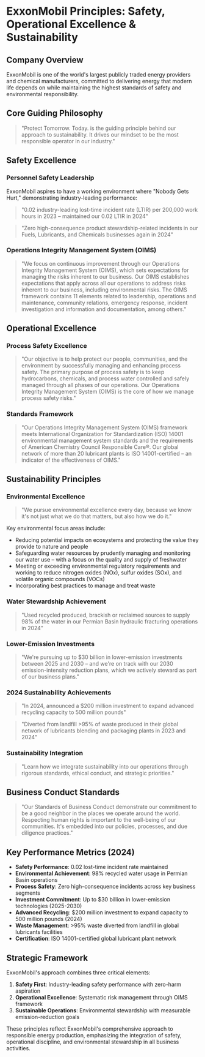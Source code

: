 # ExxonMobil Principles: Safety, Operational Excellence & Sustainability

## Company Overview
ExxonMobil is one of the world's largest publicly traded energy providers and chemical manufacturers, committed to delivering energy that modern life depends on while maintaining the highest standards of safety and environmental responsibility.

## Core Guiding Philosophy

> "Protect Tomorrow. Today. is the guiding principle behind our approach to sustainability. It drives our mindset to be the most responsible operator in our industry."

## Safety Excellence

### Personnel Safety Leadership
ExxonMobil aspires to have a working environment where "Nobody Gets Hurt," demonstrating industry-leading performance:

> "0.02 industry-leading lost-time incident rate (LTIR) per 200,000 work hours in 2023 – maintained our 0.02 LTIR in 2024"

> "Zero high-consequence product stewardship-related incidents in our Fuels, Lubricants, and Chemicals businesses again in 2024"

### Operations Integrity Management System (OIMS)
> "We focus on continuous improvement through our Operations Integrity Management System (OIMS), which sets expectations for managing the risks inherent to our business. Our OIMS establishes expectations that apply across all our operations to address risks inherent to our business, including environmental risks. The OIMS framework contains 11 elements related to leadership, operations and maintenance, community relations, emergency response, incident investigation and information and documentation, among others."

## Operational Excellence

### Process Safety Excellence
> "Our objective is to help protect our people, communities, and the environment by successfully managing and enhancing process safety. The primary purpose of process safety is to keep hydrocarbons, chemicals, and process water controlled and safely managed through all phases of our operations. Our Operations Integrity Management System (OIMS) is the core of how we manage process safety risks."

### Standards Framework
> "Our Operations Integrity Management System (OIMS) framework meets International Organization for Standardization (ISO) 14001 environmental management system standards and the requirements of American Chemistry Council Responsible Care®. Our global network of more than 20 lubricant plants is ISO 14001-certified – an indicator of the effectiveness of OIMS."

## Sustainability Principles

### Environmental Excellence
> "We pursue environmental excellence every day, because we know it's not just what we do that matters, but also how we do it."

Key environmental focus areas include:
- Reducing potential impacts on ecosystems and protecting the value they provide to nature and people
- Safeguarding water resources by prudently managing and monitoring our water use – with a focus on the quality and supply of freshwater
- Meeting or exceeding environmental regulatory requirements and working to reduce nitrogen oxides (NOx), sulfur oxides (SOx), and volatile organic compounds (VOCs)
- Incorporating best practices to manage and treat waste

### Water Stewardship Achievement
> "Used recycled produced, brackish or reclaimed sources to supply 98% of the water in our Permian Basin hydraulic fracturing operations in 2024"

### Lower-Emission Investments
> "We're pursuing up to $30 billion in lower-emission investments between 2025 and 2030 – and we're on track with our 2030 emission-intensity reduction plans, which we actively steward as part of our business plans."

### 2024 Sustainability Achievements
> "In 2024, announced a $200 million investment to expand advanced recycling capacity to 500 million pounds"

> "Diverted from landfill >95% of waste produced in their global network of lubricants blending and packaging plants in 2023 and 2024"

### Sustainability Integration
> "Learn how we integrate sustainability into our operations through rigorous standards, ethical conduct, and strategic priorities."

## Business Conduct Standards

> "Our Standards of Business Conduct demonstrate our commitment to be a good neighbor in the places we operate around the world. Respecting human rights is important to the well-being of our communities. It's embedded into our policies, processes, and due diligence practices."

## Key Performance Metrics (2024)

- **Safety Performance**: 0.02 lost-time incident rate maintained
- **Environmental Achievement**: 98% recycled water usage in Permian Basin operations
- **Process Safety**: Zero high-consequence incidents across key business segments
- **Investment Commitment**: Up to $30 billion in lower-emission technologies (2025-2030)
- **Advanced Recycling**: $200 million investment to expand capacity to 500 million pounds (2024)
- **Waste Management**: >95% waste diverted from landfill in global lubricants facilities
- **Certification**: ISO 14001-certified global lubricant plant network

## Strategic Framework

ExxonMobil's approach combines three critical elements:
1. **Safety First**: Industry-leading safety performance with zero-harm aspiration
2. **Operational Excellence**: Systematic risk management through OIMS framework
3. **Sustainable Operations**: Environmental stewardship with measurable emission-reduction goals

These principles reflect ExxonMobil's comprehensive approach to responsible energy production, emphasizing the integration of safety, operational discipline, and environmental stewardship in all business activities.